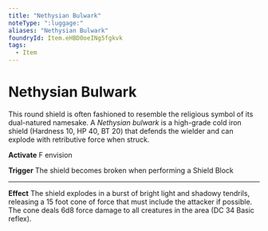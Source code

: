 ```yaml
---
title: "Nethysian Bulwark"
noteType: ":luggage:"
aliases: "Nethysian Bulwark"
foundryId: Item.eHBD0oeINg5fgkvk
tags:
  - Item
---
```


# Nethysian Bulwark

This round shield is often fashioned to resemble the religious symbol of its dual-natured namesake. A _Nethysian bulwark_ is a high-grade cold iron shield (Hardness 10, HP 40, BT 20) that defends the wielder and can explode with retributive force when struck.

**Activate** F envision

**Trigger** The shield becomes broken when performing a Shield Block

* * *

**Effect** The shield explodes in a burst of bright light and shadowy tendrils, releasing a 15 foot cone of force that must include the attacker if possible. The cone deals 6d8 force damage to all creatures in the area (DC 34 Basic reflex).
